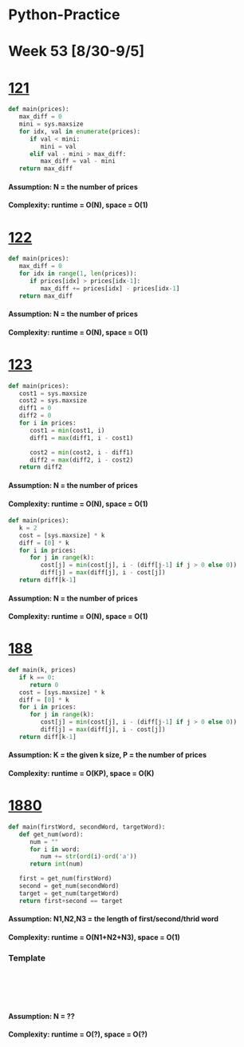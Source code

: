 # Python-Practice

# Week 53 [8/30-9/5]

# [121](https://leetcode.com/problems/best-time-to-buy-and-sell-stock/)
```python
def main(prices):
   max_diff = 0
   mini = sys.maxsize
   for idx, val in enumerate(prices):
      if val < mini:
         mini = val
      elif val - mini > max_diff:
         max_diff = val - mini
   return max_diff
```
#### Assumption: N = the number of prices
#### Complexity: runtime = O(N), space = O(1)

# [122](code.com/problems/best-time-to-buy-and-sell-stock-ii/)
```python
def main(prices):
   max_diff = 0
   for idx in range(1, len(prices)):
      if prices[idx] > prices[idx-1]:
         max_diff += prices[idx] - prices[idx-1]
   return max_diff
```
#### Assumption: N = the number of prices
#### Complexity: runtime = O(N), space = O(1)

# [123](https://leetcode.com/problems/best-time-to-buy-and-sell-stock-iii/)
```python
def main(prices):
   cost1 = sys.maxsize
   cost2 = sys.maxsize
   diff1 = 0
   diff2 = 0
   for i in prices:
      cost1 = min(cost1, i)
      diff1 = max(diff1, i - cost1)

      cost2 = min(cost2, i - diff1)
      diff2 = max(diff2, i - cost2)
   return diff2
```
#### Assumption: N = the number of prices
#### Complexity: runtime = O(N), space = O(1)
```python
def main(prices):
   k = 2
   cost = [sys.maxsize] * k
   diff = [0] * k
   for i in prices:
      for j in range(k):
         cost[j] = min(cost[j], i - (diff[j-1] if j > 0 else 0))
         diff[j] = max(diff[j], i - cost[j])
   return diff[k-1]
```
#### Assumption: N = the number of prices
#### Complexity: runtime = O(N), space = O(1)

# [188](https://leetcode.com/problems/best-time-to-buy-and-sell-stock-iv/)
```python
def main(k, prices)
   if k == 0:
      return 0
   cost = [sys.maxsize] * k
   diff = [0] * k
   for i in prices:
      for j in range(k):
         cost[j] = min(cost[j], i - (diff[j-1] if j > 0 else 0))
         diff[j] = max(diff[j], i - cost[j])
   return diff[k-1]
```
#### Assumption: K = the given k size, P = the number of prices
#### Complexity: runtime = O(KP), space = O(K)

# [1880](https://leetcode.com/problems/check-if-word-equals-summation-of-two-words/)
```python
def main(firstWord, secondWord, targetWord):
   def get_num(word):
      num = ""
      for i in word:
         num += str(ord(i)-ord('a'))
      return int(num)

   first = get_num(firstWord)
   second = get_num(secondWord)
   target = get_num(targetWord)
   return first+second == target
```
#### Assumption: N1,N2,N3 = the length of first/second/thrid word
#### Complexity: runtime = O(N1+N2+N3), space = O(1)

### Template
# []()
```sql
```

# []()
```python
```
#### Assumption: N = ??
#### Complexity: runtime = O(?), space = O(?)
